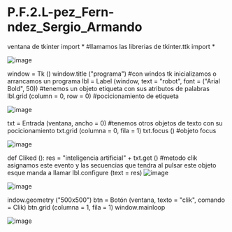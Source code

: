 # P.F.2.L-pez_Fern-ndez_Sergio_Armando
ventana de tkinter import * #llamamos las librerias de tkinter.ttk import *

![image](https://user-images.githubusercontent.com/79875888/112424019-4e19ef80-8cf9-11eb-95a7-e0813ee081a6.png)

window = Tk () window.title ("programa") #con windos tk inicializamos o arrancamos un programa lbl = Label (window, text = "robot", font = ("Arial Bold", 50)) #tenemos un objeto etiqueta con sus atributos de palabras lbl.grid (column = 0, row = 0) #pocicionamiento de etiqueta

![image](https://user-images.githubusercontent.com/79875888/112424075-64c04680-8cf9-11eb-9aed-a1e0c7020dc0.png)

txt = Entrada (ventana, ancho = 0) #tenemos otros objetos de texto con su pocicionamiento txt.grid (columna = 0, fila = 1) txt.focus () #objeto focus

![image](https://user-images.githubusercontent.com/79875888/112424125-7c97ca80-8cf9-11eb-9cec-3cb9ba5dbf98.png)

def Cliked (): res = "inteligencia artificial" + txt.get () #metodo clik asignamos este evento y las secuencias que tendra al pulsar este objeto esque manda a llamar lbl.configure (text = res)
![image](https://user-images.githubusercontent.com/79875888/112424152-8de0d700-8cf9-11eb-97e4-338d6c8c8e97.png)

![image](https://user-images.githubusercontent.com/79875888/112424164-9507e500-8cf9-11eb-9258-9ebf5d35fdb6.png)

indow.geometry ("500x500") btn = Botón (ventana, texto = "clik", comando = Clik) ​​btn.grid (columna = 1, fila = 1) window.mainloop 

![image](https://user-images.githubusercontent.com/79875888/112424200-a2bd6a80-8cf9-11eb-969b-49780b11e2aa.png)
